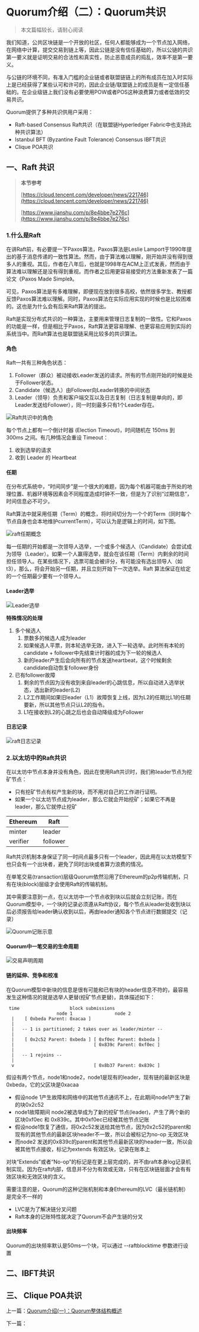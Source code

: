 # Quorum介绍（二）：Quorum共识

> 本文篇幅较长，请耐心阅读

我们知道，公共区块链是一个开放的社区，任何人都能够成为一个节点加入网络，在网络中计算，提交交易到链上等，因此公链是没有信任基础的，所以公链的共识第一要义就是证明交易的合法性和真实性，防止恶意成员的捣乱，效率不是第一要义。

与公链的环境不同，有准入门槛的企业链或者联盟链链上的所有成员在加入时实际上是已经获得了某些认可和许可的，因此企业链/联盟链上的成员是有一定信任基础的。在企业级链上我们没有必要使用POW或者POS这种浪费算力或者低效的交易共识。

Quorum提供了多种共识供用户采用：

- Raft-based Consensus  Raft共识（在联盟链Hyperledger Fabric中也支持此种共识算法）
- Istanbul BFT (Byzantine Fault Tolerance) Consensus  IBFT共识
- Clique POA共识

## 一、Raft 共识

> **本节参考**
>
> [https://cloud.tencent.com/developer/news/221746](https://cloud.tencent.com/developer/news/221746)
> 
> [https://www.jianshu.com/p/8e4bbe7e276c](https://www.jianshu.com/p/8e4bbe7e276c)

### 1.什么是Raft

在讲Raft前，有必要提一下Paxos算法，Paxos算法是Leslie Lamport于1990年提出的基于消息传递的一致性算法。然而，由于算法难以理解，刚开始并没有得到很多人的重视。其后，作者在八年后，也就是1998年在ACM上正式发表，然而由于算法难以理解还是没有得到重视。而作者之后用更容易接受的方法重新发表了一篇论文《Paxos Made Simple》。

可见，Paxos算法是有多难理解，即便现在放到很多高校，依然很多学生、教授都反馈Paxos算法难以理解。同时，Paxos算法在实际应用实现的时候也是比较困难的。这也是为什么会有后来Raft算法的提出。

Raft是实现分布式共识的一种算法，主要用来管理日志复制的一致性。它和Paxos的功能是一样，但是相比于Paxos，Raft算法更容易理解、也更容易应用到实际的系统当中。而Raft算法也是联盟链采用比较多的共识算法。

#### 角色

Raft一共有三种角色状态：

1. Follower（群众）被动接收Leader发送的请求。所有的节点刚开始的时候是处于Follower状态。
2. Candidate（候选人）由Follower向Leader转换的中间状态
3. Leader（领导）负责和客户端交互以及日志复制（日志复制是单向的，即Leader发送给Follower），同一时刻最多只有1个Leader存在。

![Raft共识中的角色](raft_role.jpeg)

每个节点上都有一个倒计时器 (Election Timeout)，时间随机在 150ms 到 300ms 之间。有几种情况会重设 Timeout：

1. 收到选举的请求
2. 收到 Leader 的 Heartbeat

#### 任期

在分布式系统中，“时间同步”是一个很大的难题，因为每个机器可能由于所处的地理位置、机器环境等因素会不同程度造成时钟不一致，但是为了识别“过期信息”，时间信息必不可少。

Raft算法中就采用任期（Term）的概念，将时间切分为一个个的Term（同时每个节点自身也会本地维护currentTerm），可以认为是逻辑上的时间，如下图。

![raft任期概念](raft_term.jpeg)

每一任期的开始都是一次领导人选举，一个或多个候选人（Candidate）会尝试成为领导（Leader）。如果一个人赢得选举，就会在该任期（Term）内剩余的时间担任领导人。在某些情况下，选票可能会被评分，有可能没有选出领导人（如t3），那么，将会开始另一任期，并且立刻开始下一次选举。Raft 算法保证在给定的一个任期最少要有一个领导人。

#### Leader选举

![Leader选举](raft_vote.jpg)



**特殊情况的处理**

1. 多个候选人
   1. 票数多的候选人成为leader
   2. 如果候选人平票，则本轮选举无效，进入下一轮选举。此时所有本轮的candidate + follower中先结束计时器的成为下一轮的候选人
   3. 新的leader产生后会向所有的节点发送heartbeat，这个时候剩余candidate自动恢复follower身份
2. 已有follower故障
   1. 剩余的节点因为没有收到来自leader的心跳信息，所以自动进入选举状态，选出新的leader(L2)
   2. L2工作期间如果旧leader（L1）故障恢复上线，因为L2的任期比L1的任期要新，所以其他节点只认L2的指令。
   3. L1在接收到L2的心跳之后也会自动降级成为Follower

#### 日志记录

![raft日志记录](raft_log.png)

### 2.以太坊中的Raft共识

在以太坊中节点本身并没有角色，因此在使用Raft共识时，我们称leader节点为挖矿节点：

- 只有挖矿节点有权产生新的块，而不用对自己的工作进行证明。
- 如果一个以太坊节点成为leader，那么它就会开始挖矿；如果它不再是leader，那么它就停止挖矿

| **Ethereum** | **Raft** |
| ------------ | -------- |
| minter       | leader   |
| verifier     | follower |

Raft共识机制本身保证了同一时间点最多只有一个leader，因此用在以太坊模型下也只会有一个出块者，避免了同时出块或者算力浪费的情况。

在单笔交易(transaction)层级Quorum依然沿用了Ethereum的p2p传输机制，只有在块(block)层级才会使用Raft的传输机制。

其中需要注意到一点，在以太坊中一个节点收到块以后就会立刻记账，而在Quorum模型中，一个块的记录必须遵从Raft协议，每个节点从leader处收到块以后必须报告给leader确认收到以后，再由leader通知各个节点进行数据提交（记录）

![Quorum记账示意](raft_block.png)

#### Quorum中一笔交易的生命周期

![交易声明周期](tx_lifetime.jpg)

#### 链的延伸、竞争和校准

在Quorum模型中新块的信息是很有可能和已有块的header信息不符的，最容易发生这种情况的就是选举人更替(挖矿节点更替)，具体描述如下：

```
 time                   block submissions
                   node 1                node 2
  |    [ 0xbeda Parent: 0xacaa ]
  |
  |   -- 1 is partitioned; 2 takes over as leader/minter --
  |
  |    [ 0x2c52 Parent: 0xbeda ] [ 0xf0ec Parent: 0xbeda ]
  |                              [ 0x839c Parent: 0xf0ec ]
  |
  |   -- 1 rejoins --
  |
  v                              [ 0x8b37 Parent: 0x839c ]
```

假设有两个节点，node1和node2，node1是现有的leader，现有链的最新区块是0xbeda，它的父区块是0xacaa

- 假设node 1产生故障和网络中的其他节点通讯不上，在此期间node1产生了新的块0x2c52
- node1故障期间 node2被选举成为了新的挖矿节点(leader)，产生了两个新的区块0xf0ec 和 0x839c。其中0xf0ec已经被其他节点记账
- 假设node1恢复了通信，将0x2c52发送给其他节点，因为0x2c52的parent和现有的其他节点的最新区块header不一致，所以会被标记为no-op 无效区块
- 而node2 发送的0x839c的parent和其他节点最新区块的header一致，所以会被其他节点接收，标记为extends 有效区块，记录在账本上

对块“Extends”或者“No-op”的标记是在更上层完成的，并不由raft本身log记录机制实现。因为在raft内部，信息并不分为有效或无效，只有在区块链层面才会有有效区块和无效区块的含义。

需要注意的是，Quorum的这种记账机制和本身Ethereum的LVC（最长链机制）是完全不一样的

- LVC是为了解决链分叉问题
- Raft本身的记账特性就决定了Quorum不会产生链的分叉

#### 出块频率

Quorum的出块频率默认是50ms一个块，可以通过 --raftblocktime 参数进行设置







## 二、IBFT共识

## 三、 Clique POA共识





上一篇：[Quorum介绍(一)：Quorum整体结构概述](https://eliza0512.github.io/BlockchainBlog/Quorum/quorum1.html)

下一篇：

